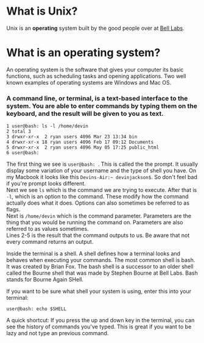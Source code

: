 # What is Unix?
Unix is an **operating** system built by the good people over at [Bell Labs](https://www.bell-labs.com/about/history-bell-labs/).

# What is an operating system?
An operating system is the software that gives your computer its basic functions, such as scheduling tasks and opening applications. Two well known examples of operating systems are Windows and Mac OS.

### A command line, or terminal, is a text-based interface to the system. You are able to enter commands by typing them on the keyboard, and the result will be given to you as text.


```console
1 user@bash: ls -l /home/devin
2 total 3
3 drwxr-xr-x  2 ryan users 4096 Mar 23 13:34 bin
4 drwxr-xr-x 18 ryan users 4096 Feb 17 09:12 Documents
5 drwxr-xr-x  2 ryan users 4096 May 05 17:25 public_html
6 user@bash:
```
The first thing we see is `user@bash: `. This is called the the prompt. It usually display some variation of your username and the type of shell you have. On my Macbook it looks like this `Devins-Air:~ devinjackson$`. So don't feel bad if you're prompt looks different.  
Next we see `ls` which is the command we are trying to execute. After that is `-l`, which is an option to the command. These modify how the command actually does what it does. Options can also sometimes be referred to as flags.  
Next is `/home/devin` which is the command parameter. Parameters are the thing that you would be running the command on. Parameters are also referred to as values sometimes.  
Lines 2-5 is the result that the command outputs to us. Be aware that not every command returns an output.  

Inside the terminal is a shell. A shell defines how a terminal looks and behaves when executing your commands.
The most common shell is bash. It was created by Brian Fox. The bash shell is a successor to an older shell called the Bourne shell that was made by Stephen Bourne at Bell Labs. Bash stands for Bourne Again SHell.

If you want to be sure what shell your system is using, enter this into your terminal:

```console
user@bash: echo $SHELL
```

A quick shortcut: If you press the up and down key in the terminal, you can see the history of commands you've typed. This is great if you want to be lazy and not type an previous command.